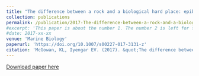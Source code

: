 ```yaml
---
title: "The difference between a rock and a biological hard place: epibionts in the rocky intertidal"
collection: publications
permalink: /publication/2017-The-difference-between-a-rock-and-a-biological-hard-place
#excerpt: 'This paper is about the number 1. The number 2 is left for future work.'
#date: 2017-xx-xx
venue: 'Marine Biology'
paperurl: 'https://doi.org/10.1007/s00227-017-3131-z'
citation: 'McGowan, KL, Iyengar EV. (2017). &quot;The difference between a rock and a biological hard place: epibionts in the rocky intertidal.&quot; <i>Marine Biology</i>. 164(109).<https://doi.org/10.1007/s00227-017-3131-z>'
---
```

[Download paper here](https://www.researchgate.net/publication/316219927_The_difference_between_a_rock_and_a_biological_hard_place_epibionts_in_the_rocky_intertidal)
